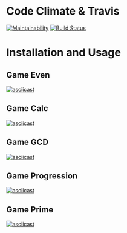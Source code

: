 # Code Climate & Travis

[![Maintainability](https://api.codeclimate.com/v1/badges/a99a88d28ad37a79dbf6/maintainability)](https://codeclimate.com/github/codeclimate/codeclimate/maintainability) [![Build Status](https://travis-ci.org/travis-ci/travis-web.svg?branch=master)](https://travis-ci.org/travis-ci/travis-web)

# Installation and Usage
## Game Even
[![asciicast](https://asciinema.org/a/Rk5PmTnzWUgzhoEDTkNh3PYQu.svg)](https://asciinema.org/a/Rk5PmTnzWUgzhoEDTkNh3PYQu)
## Game Calc
[![asciicast](https://asciinema.org/a/qm0eHAUj4rpL5xeT9HBPnnPGp.svg)](https://asciinema.org/a/qm0eHAUj4rpL5xeT9HBPnnPGp)
## Game GCD
[![asciicast](https://asciinema.org/a/uh9f1YyDbHRlo8kBlj1RtJTdS.svg)](https://asciinema.org/a/uh9f1YyDbHRlo8kBlj1RtJTdS)
## Game Progression
[![asciicast](https://asciinema.org/a/5swbPG7KTuycvqIV6u3Z3KtT1.svg)](https://asciinema.org/a/5swbPG7KTuycvqIV6u3Z3KtT1)
## Game Prime
[![asciicast](https://asciinema.org/a/zoC3MFP42GvMDcR0r8gPST9sR.svg)](https://asciinema.org/a/zoC3MFP42GvMDcR0r8gPST9sR)